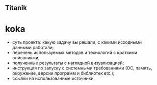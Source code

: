## Titanik<h1> koka
* суть проекта: какую задачу вы решали, с какими исходными данными работали;
* перечень используемых методов и технологий с краткими описаниями;
* полученные результаты с наглядной визуализацией;
* инструкция по запуску с системными требованиями (ОС, память, окружение, версии программ и библиотек etc.);
* ссылки на использованные источники.
